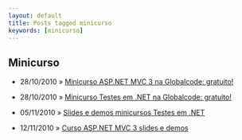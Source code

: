 ```yaml
---
layout: default
title: Posts tagged minicurso
keywords: [minicurso]
---
```

<h2 class="category">Minicurso</h2>
<ul class="posts">
<li>
<p>
<span class="date">28/10/2010</span> &raquo; 
<a href="/blog/minicurso-asp-net-mvc-3-na-globalcode-gratuito">Minicurso ASP.NET MVC 3 na Globalcode: gratuito!</a>
</p>
</li> 
<li>
<p>
<span class="date">28/10/2010</span> &raquo; 
<a href="/blog/minicurso-testes-em-net-na-globalcode-gratuito">Minicurso Testes em .NET na Globalcode: gratuito!</a>
</p>
</li> 
<li>
<p>
<span class="date">05/11/2010</span> &raquo; 
<a href="/blog/slides-e-demos-minicursos-testes-em-net">Slides e demos minicursos Testes em .NET</a>
</p>
</li> 
<li>
<p>
<span class="date">12/11/2010</span> &raquo; 
<a href="/blog/curso-asp-net-mvc-3-slides-e-demos">Curso ASP.NET MVC 3 slides e demos</a>
</p>
</li> 
</ul>
